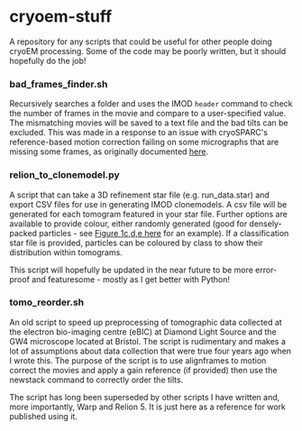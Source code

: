 # cryoem-stuff
A repository for any scripts that could be useful for other people doing cryoEM processing. Some of the code may be poorly written, but it should hopefully do the job!

### bad_frames_finder.sh

Recursively searches a folder and uses the IMOD `header` command to check the number of frames in the movie and compare to a user-specified value. The mismatching movies will be saved to a text file and the bad tilts can be excluded. This was made in a response to an issue with cryoSPARC's reference-based motion correction failing on some micrographs that are missing some frames, as originally documented [here](https://discuss.cryosparc.com/t/reference-based-motion-correction-error-all-movies-must-have-the-same-number-of-frames/12740).

### relion_to_clonemodel.py

A script that can take a 3D refinement star file (e.g. run_data.star) and export CSV files for use in generating IMOD clonemodels. A csv file will be generated for each tomogram featured in your star file. 
Further options are available to provide colour, either randomly generated (good for densely-packed particles - see [Figure 1c,d,e here](https://www.nature.com/articles/s41564-023-01469-w/figures/1) for an example). If a classification star file is provided, particles can be coloured by class to show their distribution within tomograms.

This script will hopefully be updated in the near future to be more error-proof and featuresome - mostly as I get better with Python!

### tomo_reorder.sh

An old script to speed up preprocessing of tomographic data collected at the electron bio-imaging centre (eBIC) at Diamond Light Source and the GW4 microscope located at Bristol. The script is rudimentary and makes a lot of assumptions about data collection that were true four years ago when I wrote this. The purpose of the script is to use alignframes to motion correct the movies and apply a gain reference (if provided) then use the newstack command to correctly order the tilts.

The script has long been superseded by other scripts I have written and, more importantly, Warp and Relion 5. It is just here as a reference for work published using it.